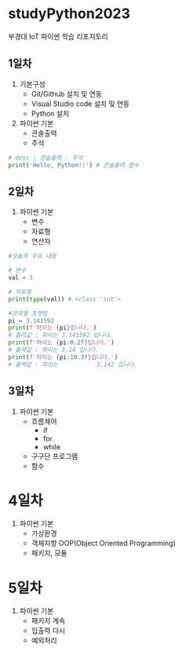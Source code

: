 # studyPython2023
부경대 IoT 파이썬 학습 리포지토리

## 1일차
1. 기본구성
    - Git/Github 설치 및 연동
    - Visual Studio code 설치 및 연동
    - Python 설치
2. 파이썬 기본
    - 콘솔출력
    - 주석

```python
# desc : 콘솔출력 - 주석
print('Hello, Python!!') # 콘솔출력 함수
```    

## 2일차
1. 파이썬 기본
    - 변수
    - 자료형
    - 연산자

```python
#오늘의 주요 내용

# 변수
val = 1

# 자료형
print(type(val)) # <class 'int'>

#문자열 포맷팅
pi = 3.141592
print(f'파이는 {pi}입니다.')
# 출력값 : 파이는 3.141592 입니다.
print(f'파이는 {pi:0.2f}입니다.')  
# 출력값 : 파이는 3.14 입니다.
print(f'파이는 {pi:10.3f}입니다.')  
# 출력값 : 파이는           3.142 입니다.
```    

## 3일차
1. 파이썬 기본
    - 흐름제어
        - if
        - for
        - while
    - 구구단 프로그램
    - 함수          
    
#  4일차
1. 파이썬 기본
    - 가상환경
    - 객체지향 OOP(Object Oriented Programming)
    - 패키지, 모듈

# 5일차
1. 파이썬 기본
    - 패키지 계속
    - 입출력 다시
    - 예외처리
